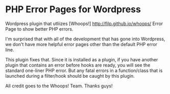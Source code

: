 PHP Error Pages for Wordpress
========================

Wordpress plugin that utliizes [Whoops!] <http://filp.github.io/whoops/> Error Page to show better PHP errors.

I'm surprised that with all of the development that has gone into Wordpress, we don't have more helpful error pages other than the default PHP error line.

This plugin fixes that. Since it is installed as a plugin, if you have another plugin that contains an error before hooks are ready, you will see the standard one-liner PHP error. But any fatal errors in a function/class that is launched during a filter/hook should be caught by this plugin.

All credit goes to the Whoops! Team. Thanks guys!
